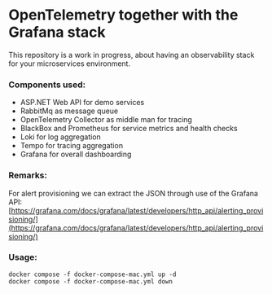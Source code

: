 # OpenTelemetry together with the Grafana stack

This repository is a work in progress, about having an observability stack for your microservices environment.

### Components used:

- ASP.NET Web API for demo services
- RabbitMq as message queue
- OpenTelemetry Collector as middle man for tracing
- BlackBox and Prometheus for service metrics and health checks
- Loki for log aggregation
- Tempo for tracing aggregation
- Grafana for overall dashboarding

### Remarks:

For alert provisioning we can extract the JSON through use of the Grafana API: [https://grafana.com/docs/grafana/latest/developers/http_api/alerting_provisioning/](https://grafana.com/docs/grafana/latest/developers/http_api/alerting_provisioning/)

### Usage:

```
docker compose -f docker-compose-mac.yml up -d
docker compose -f docker-compose-mac.yml down
```